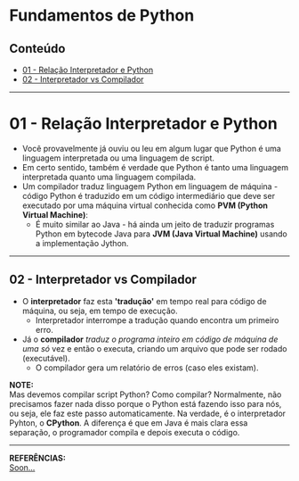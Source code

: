 # Fundamentos de Python

## Conteúdo

 - [01 - Relação Interpretador e Python](#01)
 - [02 - Interpretador vs Compilador](#02)

---

<div id="01"></div>

# 01 - Relação Interpretador e Python

 - Você provavelmente já ouviu ou leu em algum lugar que Python é uma linguagem interpretada ou uma linguagem de script.
 - Em certo sentido, também é verdade que Python é tanto uma linguagem interpretada quanto uma linguagem compilada.
 - Um compilador traduz linguagem Python em linguagem de máquina - código Python é traduzido em um código intermediário que deve ser executado por uma máquina virtual conhecida como **PVM (Python Virtual Machine)**:
   -  É muito similar ao Java - há ainda um jeito de traduzir programas Python em bytecode Java para **JVM (Java Virtual Machine)** usando a implementação Jython.

---

<div id="02"></div>

## 02 - Interpretador vs Compilador

- O **interpretador** faz esta **'tradução'** em tempo real para código de máquina, ou seja, em tempo de execução.
  - Interpretador interrompe a tradução quando encontra um primeiro erro.
- Já o **compilador** *traduz o programa inteiro em código de máquina de uma só* vez e então o executa, criando um arquivo que pode ser rodado (executável).
  - O compilador gera um relatório de erros (caso eles existam).

**NOTE:**  
Mas devemos compilar script Python? Como compilar? Normalmente, não precisamos fazer nada disso porque o Python está fazendo isso para nós, ou seja, ele faz este passo automaticamente. Na verdade, é o interpretador Pyhton, o **CPython**. A diferença é que em Java é mais clara essa separação, o programador compila e depois executa o código.

---

**REFERÊNCIAS:**  
[Soon...](#)
